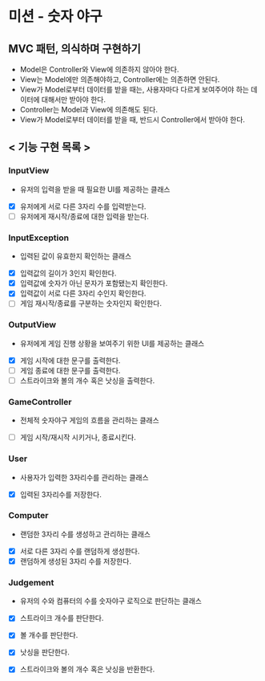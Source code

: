 # 미션 - 숫자 야구

## MVC 패턴, 의식하며 구현하기

- Model은 Controller와 View에 의존하지 않아야 한다.
- View는 Model에만 의존해야하고, Controller에는 의존하면 안된다.
- View가 Model로부터 데이터를 받을 때는, 사용자마다 다르게 보여주어야 하는 데이터에 대해서만 받아야 한다.
- Controller는 Model과 View에 의존해도 된다.
- View가 Model로부터 데이터를 받을 때, 반드시 Controller에서 받아야 한다. 

## < 기능 구현 목록 >

### InputView

- 유저의 입력을 받을 때 필요한 UI를 제공하는 클래스
- [x] 유저에게 서로 다른 3자리 수를 입력받는다.
- [ ] 유저에게 재시작/종료에 대한 입력을 받는다.

### InputException

- 입력된 값이 유효한지 확인하는 클래스
- [x] 입력값의 길이가 3인지 확인한다.
- [x] 입력값에 숫자가 아닌 문자가 포함됐는지 확인한다.
- [x] 입력값이 서로 다른 3자리 수인지 확인한다.
- [ ] 게임 재시작/종료를 구분하는 숫자인지 확인한다.

### OutputView

- 유저에게 게임 진행 상황을 보여주기 위한 UI를 제공하는 클래스
- [x] 게임 시작에 대한 문구를 출력한다.
- [ ] 게임 종료에 대한 문구를 출력한다.
- [ ] 스트라이크와 볼의 개수 혹은 낫싱을 출력한다.

### GameController

- 전체적 숫자야구 게임의 흐름을 관리하는 클래스
- [ ] 게임 시작/재시작 시키거나, 종료시킨다.

### User

- 사용자가 입력한 3자리수를 관리하는 클래스
- [x] 입력된 3자리수를 저장한다.

### Computer

- 랜덤한 3자리 수를 생성하고 관리하는 클래스
- [x] 서로 다른 3자리 수를 랜덤하게 생성한다.
- [x] 랜덤하게 생성된 3자리 수를 저장한다.

### Judgement

- 유저의 수와 컴퓨터의 수를 숫자야구 로직으로 판단하는 클래스
- [x] 스트라이크 개수를 판단한다.
- [x] 볼 개수를 판단한다.
- [x] 낫싱을 판단한다.
- [x] 스트라이크와 볼의 개수 혹은 낫싱을 반환한다.
 


